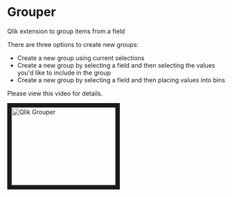 # Grouper
Qlik extension to group items from a field

There are three options to create new groups:
* Create a new group using current selections
* Create a new group by selecting a field and then selecting the values you'd like to include in the group
* Create a new group by selecting a field and then placing values into bins

Please view this video for details.

<a href="http://www.youtube.com/watch?feature=player_embedded&v=uhkf0UZIXRk" target="_blank">
 <img src="http://img.youtube.com/vi/uhkf0UZIXRk/0.jpg" alt="Qlik Grouper" width="240" height="180" border="10" />
</a>
